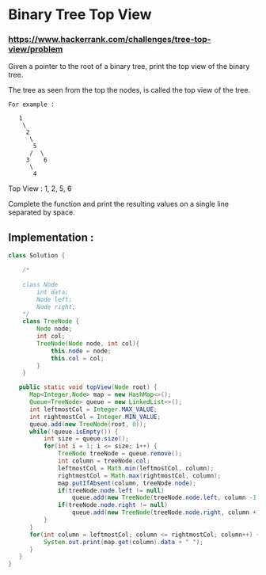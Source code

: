 # Binary Tree Top View
### https://www.hackerrank.com/challenges/tree-top-view/problem

Given a pointer to the root of a binary tree, print the top view of the binary tree.

The tree as seen from the top the nodes, is called the top view of the tree.

```
For example :

   1
    \
     2
      \
       5
      /  \
     3    6
      \
       4
```
Top View : 1, 2, 5, 6

Complete the function  and print the resulting values on a single line separated by space.

## Implementation :
```java
class Solution {

	/* 
    
    class Node 
    	int data;
    	Node left;
    	Node right;
	*/
    class TreeNode {
        Node node;
        int col;
        TreeNode(Node node, int col){
            this.node = node;
            this.col = col;
        }
    }

   public static void topView(Node root) {
      Map<Integer,Node> map = new HashMap<>();
      Queue<TreeNode> queue = new LinkedList<>();
      int leftmostCol = Integer.MAX_VALUE;
      int rightmostCol = Integer.MIN_VALUE;
      queue.add(new TreeNode(root, 0));
      while(!queue.isEmpty()) {
          int size = queue.size();
          for(int i = 1; i <= size; i++) {
              TreeNode treeNode = queue.remove();
              int column = treeNode.col;
              leftmostCol = Math.min(leftmostCol, column);
              rightmostCol = Math.max(rightmostCol, column);
              map.putIfAbsent(column, treeNode.node);
              if(treeNode.node.left != null)
                  queue.add(new TreeNode(treeNode.node.left, column -1 ));
              if(treeNode.node.right != null)
                  queue.add(new TreeNode(treeNode.node.right, column +1));    
          }
      }
      for(int column = leftmostCol; column <= rightmostCol; column++) {
          System.out.print(map.get(column).data + " ");
      }
   }
}
```
